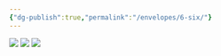 ```yaml
---
{"dg-publish":true,"permalink":"/envelopes/6-six/"}
---
```


![](https://i.imgur.com/FiADso4.png)
![](https://i.imgur.com/hptjLLk.png)
![](https://i.imgur.com/6K78POz.png)

